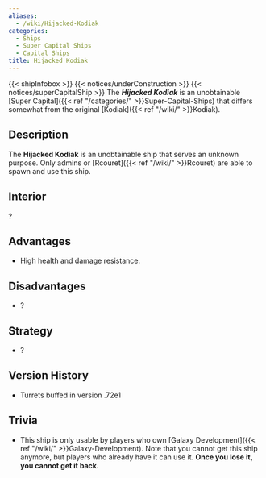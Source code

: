 ```yaml
---
aliases:
  - /wiki/Hijacked-Kodiak
categories:
  - Ships
  - Super Capital Ships
  - Capital Ships
title: Hijacked Kodiak
---
```


{{< shipInfobox >}} {{< notices/underConstruction >}} {{< notices/superCapitalShip >}} The **_Hijacked Kodiak_** is an unobtainable [Super Capital]({{< ref "/categories/" >}}Super-Capital-Ships) that differs somewhat from the original [Kodiak]({{< ref "/wiki/" >}}Kodiak).

## Description

The **Hijacked Kodiak** is an unobtainable ship that serves an unknown purpose. Only admins or [Rcouret]({{< ref "/wiki/" >}}Rcouret) are able to spawn and use this ship.

## Interior

?

## Advantages

- High health and damage resistance.

## Disadvantages

- ?

## Strategy

- ?

## Version History

- Turrets buffed in version .72e1

## Trivia

- This ship is only usable by players who own [Galaxy Development]({{< ref "/wiki/" >}}Galaxy-Development). Note that you cannot get this ship anymore, but players who already have it can use it. **Once you lose it, you cannot get it back.**
